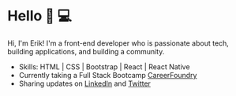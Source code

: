 # Hello 👋 💻

Hi, I'm Erik! I'm a front-end developer who is passionate about tech, building applications, and building a community. 

- Skills: HTML | CSS | Bootstrap | React | React Native
- Currently taking a Full Stack Bootcamp <a href="https://careerfoundry.com/">CareerFoundry</a>
- Sharing updates on <a href="https://www.linkedin.com/in/monicampowell/">LinkedIn</a> and <a href="https://twitter.com/portillovisuals">Twitter</a> 
